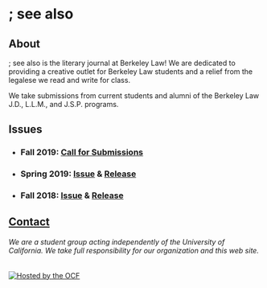 ---
---
<title>; see also</title>
<style type="text/css">
.center {
  margin: 0 auto;
  width: 500px; 
}
</style>
<div class="center">
  <h1>; see also</h1>
  <h2>About</h2>
  <p>; see also is the literary journal at Berkeley Law! We are dedicated to providing a creative outlet for Berkeley Law students and a relief from the legalese we read and write for class.</p>
  <p>We take submissions from current students and alumni of the Berkeley Law J.D., L.L.M., and J.S.P. programs.</p>
  <h2>Issues</h2>
  <ul>
    <li>
      <h3>Fall 2019: <a href="#">Call for Submissions</a></h3>
    </li>
    <li>
      <h3>Spring 2019: <a href="issues/0102.pdf">Issue</a> & <a href="events/0102.jpg">Release</a></h3>
    </li>
    <li>
      <h3>Fall 2018: <a href="issues/0101.pdf">Issue</a> & <a href="events/0101.png">Release</a></h3>
    </li>
  </ul>
  <h2><a href="mailto:seealsoliteraryjournal@gmail.com">Contact</a></h2>
  <h6>We are a student group acting independently of the University of California. We take full responsibility for our organization and this web site.</h6>
  <a href="https://www.ocf.berkeley.edu">
    <img src="https://www.ocf.berkeley.edu/hosting-logos/ocf-hosted-penguin.svg" alt="Hosted by the OCF" style="border: 0;" />
  </a>
</div>
